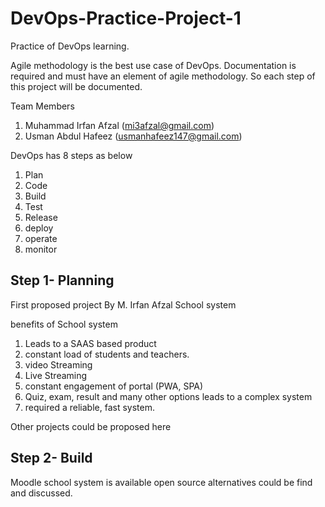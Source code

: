 # DevOps-Practice-Project-1

Practice of DevOps learning. 



Agile methodology is the best use case of DevOps.
Documentation is required and must have an element of agile methodology. 
So each step of this project will be documented.

Team Members
1) Muhammad Irfan Afzal (mi3afzal@gmail.com)
2) Usman Abdul Hafeez (usmanhafeez147@gmail.com)


DevOps has 8 steps as below
1) Plan
2) Code
3) Build
4) Test
5) Release
6) deploy
7) operate
8) monitor



## Step 1- Planning

First proposed project By M. Irfan Afzal
School system

benefits of School system 

1) Leads to a SAAS based product
2) constant load of students and teachers.
3) video Streaming
4) Live Streaming
5) constant engagement of portal (PWA, SPA)
6) Quiz, exam, result and many other options leads to a complex system
7) required a reliable, fast system.


Other projects could be proposed here



## Step 2- Build

Moodle school system is available open source
alternatives could be find and discussed.
